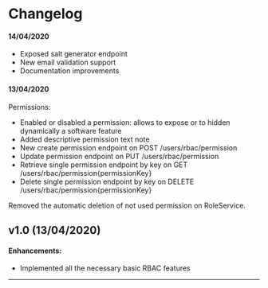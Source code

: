 # Changelog

#### 14/04/2020

- Exposed salt generator endpoint
- New email validation support
- Documentation improvements

#### 13/04/2020

Permissions:
- Enabled or disabled a permission: allows to expose or to hidden dynamically a software feature
- Added descriptive permission text note
- New create permission endpoint on POST /users/rbac/permission
- Update permission endpoint on PUT /users/rbac/permission
- Retrieve single permission endpoint by key on GET /users/rbac/permission{permissionKey}
- Delete single permission endpoint by key on DELETE /users/rbac/permission{permissionKey}

Removed the automatic deletion of not used permission on RoleService.

## v1.0 (13/04/2020)

#### Enhancements:

- Implemented all the necessary basic RBAC features

---